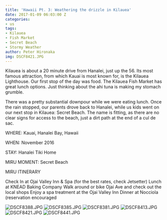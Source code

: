 ```yaml
---
title: 'Hawaii Pt. 3: Weathering the drizzle in Kilauea'
date: 2017-01-09 06:03:00 Z
categories:
- us
tags:
- Kilauea
- Fish Market
- Secret Beach
- Stormy Weather
author: Peter Hironaka
img: DSCF8421.JPG
---
```


Kilauea is about a 20 minute drive from Hanalei, just up the 56. Its most famous attraction, from which Kauai is most known for, is the Kilauea Lighthouse.  Our first stop of the day was food. The Kilauea Fish Market has great lunch options. Just thinking about the ahi tuna is making my stomach grumble.

There was a pretty substantial downpour while we were eating lunch. Once the rain stopped, our parents drove back to Hanalei, while us kids went on our next stop in Kilauea: Secret Beach. The name is fitting, as there are no clear signs for access to the beach, just a dirt path at the end of a cul de sac. 

WHERE: Kauai, Hanalei Bay, Hawaii

WHEN: November 2016

STAY: Hanalei Tiki Home

MIRU MOMENT: Secret Beach

MIRU ITINERARY

Check In at Ojai Valley Inn & Spa (for the best rates, check Jetsetter)
Lunch at KNEAD Baking Company
Walk around or bike Ojai Ave and check out the local shops
Enjoy a spa treatment at the Ojai Valley Inn
Dinner at Nocciola (reservation encouraged

![DSCF8388.JPG](/uploads/DSCF8388.JPG)
![DSCF8385.JPG](/uploads/DSCF8385.JPG)
![DSCF8381.JPG](/uploads/DSCF8381.JPG)
![DSCF8413.JPG](/uploads/DSCF8413.JPG)
![DSCF8421.JPG](/uploads/DSCF8421.JPG)
![DSCF8441.JPG](/uploads/DSCF8441.JPG)